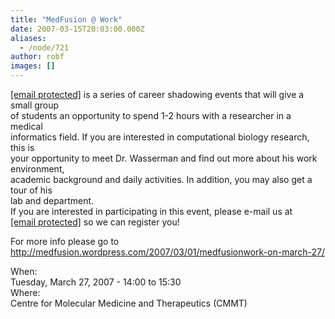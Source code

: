 ```yaml
---
title: "MedFusion @ Work"
date: 2007-03-15T20:03:00.000Z
aliases:
  - /node/721
author: robf
images: []
---
```


<div class="field field-name-body field-type-text-with-summary field-label-hidden"><div class="field-items"><div class="field-item even"><p><a href="/cdn-cgi/l/email-protection" class="__cf_email__" data-cfemail="074a62634172746e6869475068756c">[email&#xA0;protected]</a> is a series of career shadowing events that will give a small group<br>
of students an opportunity to spend 1-2 hours with a researcher in a medical<br>
informatics field. If you are interested in computational biology research, this is<br>
your opportunity to meet Dr. Wasserman and find out more about his work environment,<br>
academic background and daily activities. In addition, you may also get a tour of his<br>
lab and department.<br>
If you are interested in participating in this event, please e-mail us at<br>
<a href="/cdn-cgi/l/email-protection#c5acaba3aa85b0a7a6a8a0a1a3b0b6acaaabeba6aaa8"><span class="__cf_email__" data-cfemail="ea83848c85aa9f8889878f8e8c9f99838584c4898587">[email&#xA0;protected]</span></a> so we can register you!</p>
<p>For more info please go to <a href="https://medfusion.wordpress.com/2007/03/01/medfusionwork-on-march-27/" target="_blank">http://medfusion.wordpress.com/2007/03/01/medfusionwork-on-march-27/</a></p>
</div></div></div><div class="field field-name-field-dates field-type-datetime field-label-above"><div class="field-label">When:&#xA0;</div><div class="field-items"><div class="field-item even"><span class="date-display-single">Tuesday, March 27, 2007 - <span class="date-display-range"><span class="date-display-start">14:00</span> to <span class="date-display-end">15:30</span></span></span></div></div></div><div class="field field-name-field-location field-type-text field-label-above"><div class="field-label">Where:&#xA0;</div><div class="field-items"><div class="field-item even">Centre for Molecular Medicine and Therapeutics (CMMT)</div></div></div>    <footer>
          </footer>
